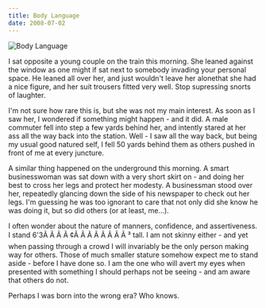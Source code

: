 ```yaml
---
title: Body Language
date: 2008-07-02
---
```


![Body Language](https://source.unsplash.com/0gkw_9fy0eQ/1600x900)

I sat opposite a young couple on the train this morning. She leaned against the window as one might if sat next to somebody invading your personal space. He leaned all over her, and just wouldn't leave her alonethat she had a nice figure, and her suit trousers fitted very well. Stop supressing snorts of laughter.

I'm not sure how rare this is, but she was not my main interest. As soon as I saw her, I wondered if something might happen - and it did. A male commuter fell into step a few yards behind her, and intently stared at her ass all the way back into the station. Well - I saw all the way back, but being my usual good natured self, I fell 50 yards behind them as others pushed in front of me at every juncture.

A similar thing happened on the underground this morning. A smart businesswoman was sat down with a very short skirt on - and doing her best to cross her legs and protect her modesty. A businessman stood over her, repeatedly glancing down the side of his newspaper to check out her legs. I'm guessing he was too ignorant to care that not only did she know he was doing it, but so did others (or at least, me...).

I often wonder about the nature of manners, confidence, and assertiveness. I stand 6'3Ã Ã Ã Ã ¢Ã Ã Ã Ã Ã Ã Ã Ã ³ tall. I am not skinny either - and yet when passing through a crowd I will invariably be the only person making way for others. Those of much smaller stature somehow expect me to stand aside - before I have done so. I am the one who will avert my eyes when presented with something I should perhaps not be seeing - and am aware that others do not.

Perhaps I was born into the wrong era? Who knows.